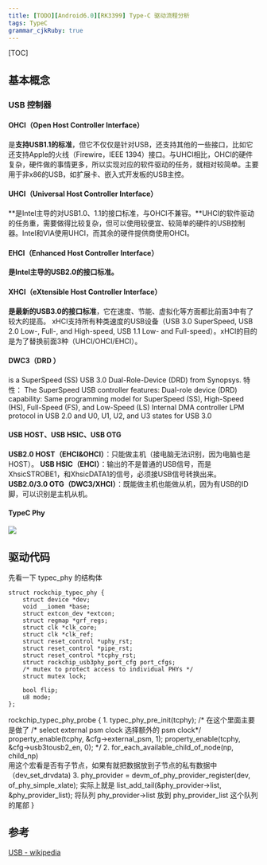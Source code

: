 ```yaml
---
title: [TODO][Android6.0][RK3399] Type-C 驱动流程分析
tags: TypeC
grammar_cjkRuby: true
---
```


[TOC]

## 基本概念
### USB 控制器
#### OHCI（Open Host Controller Interface）
是**支持USB1.1的标准**，但它不仅仅是针对USB，还支持其他的一些接口，比如它还支持Apple的火线（Firewire，IEEE 1394）接口。与UHCI相比，OHCI的硬件复杂，硬件做的事情更多，所以实现对应的软件驱动的任务，就相对较简单。主要用于非x86的USB，如扩展卡、嵌入式开发板的USB主控。
#### UHCI（Universal Host Controller Interface）
**是Intel主导的对USB1.0、1.1的接口标准，与OHCI不兼容。**UHCI的软件驱动的任务重，需要做得比较复杂，但可以使用较便宜、较简单的硬件的USB控制器。Intel和VIA使用UHCI，而其余的硬件提供商使用OHCI。
#### EHCI（Enhanced Host Controller Interface）
**是Intel主导的USB2.0的接口标准。**
#### XHCI（eXtensible Host Controller Interface）
**是最新的USB3.0的接口标准**，它在速度、节能、虚拟化等方面都比前面3中有了较大的提高。
xHCI支持所有种类速度的USB设备（USB 3.0 SuperSpeed, USB 2.0 Low-, Full-, and High-speed, USB 1.1 Low- and Full-speed）。xHCI的目的是为了替换前面3种（UHCI/OHCI/EHCI）。
#### DWC3（DRD ）
is a SuperSpeed (SS) USB 3.0 Dual-Role-Device (DRD) from Synopsys.
特性：
The SuperSpeed USB controller features:
Dual-role device (DRD) capability:
Same programming model for SuperSpeed (SS), High-Speed (HS), Full-Speed (FS), and Low-Speed (LS)
Internal DMA controller
LPM protocol in USB 2.0 and U0, U1, U2, and U3 states for USB 3.0 

#### USB HOST、USB HSIC、USB OTG
**USB2.0 HOST（EHCI&OHCI）**：只能做主机（接电脑无法识别，因为电脑也是 HOST）。
**USB HSIC（EHCI）**：输出的不是普通的USB信号，而是XhsicSTROBE1，和XhsicDATA1的信号，必须接USB信号转换出来。
**USB2.0/3.0 OTG（DWC3/XHCI）**：既能做主机也能做从机，因为有USB的ID脚，可以识别是主机从机。

#### TypeC Phy

![](https://ws4.sinaimg.cn/large/ba061518gw1fa446ld799j20dl0brjsk.jpg)


## 驱动代码
先看一下 typec_phy 的结构体
```
struct rockchip_typec_phy {
	struct device *dev;
	void __iomem *base;
	struct extcon_dev *extcon;
	struct regmap *grf_regs;
	struct clk *clk_core;
	struct clk *clk_ref;
	struct reset_control *uphy_rst;
	struct reset_control *pipe_rst;
	struct reset_control *tcphy_rst;
	struct rockchip_usb3phy_port_cfg port_cfgs;
	/* mutex to protect access to individual PHYs */
	struct mutex lock;

	bool flip;
	u8 mode;
};
```

rockchip_typec_phy_probe
{
    1. typec_phy_pre_init(tcphy); 
		/* 在这个里面主要是做了
			/* select external psm clock 选择额外的 psm clock*/
			property_enable(tcphy, &cfg->external_psm, 1);
			property_enable(tcphy, &cfg->usb3tousb2_en, 0);
		*/
	2. for_each_available_child_of_node(np, child_np) 	
		用这个宏看是否有子节点，如果有就把数据放到子节点的私有数据中（dev_set_drvdata)
	3. phy_provider = devm_of_phy_provider_register(dev, of_phy_simple_xlate);
	实际上就是 	list_add_tail(&phy_provider->list, &phy_provider_list);
将队列 phy_provider->list 放到 phy_provider_list 这个队列的尾部
}

## 

## 参考
[USB - wikipedia](http://en.wikipedia.org/wiki/Host_controller_interface_(USB,_Firewire)#USB)

